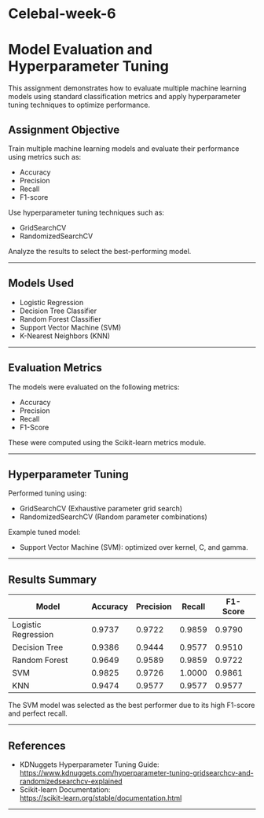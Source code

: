 # Celebal-week-6
# Model Evaluation and Hyperparameter Tuning

This assignment demonstrates how to evaluate multiple machine learning models using standard classification metrics and apply hyperparameter tuning techniques to optimize performance.

## Assignment Objective

Train multiple machine learning models and evaluate their performance using metrics such as:

- Accuracy
- Precision
- Recall
- F1-score

Use hyperparameter tuning techniques such as:

- GridSearchCV
- RandomizedSearchCV

Analyze the results to select the best-performing model.

---

## Models Used

- Logistic Regression
- Decision Tree Classifier
- Random Forest Classifier
- Support Vector Machine (SVM)
- K-Nearest Neighbors (KNN)

---

## Evaluation Metrics

The models were evaluated on the following metrics:

- Accuracy
- Precision
- Recall
- F1-Score

These were computed using the Scikit-learn metrics module.

---

## Hyperparameter Tuning

Performed tuning using:

- GridSearchCV (Exhaustive parameter grid search)
- RandomizedSearchCV (Random parameter combinations)

Example tuned model:
- Support Vector Machine (SVM): optimized over kernel, C, and gamma.

---

## Results Summary

| Model               | Accuracy | Precision | Recall | F1-Score |
|---------------------|----------|-----------|--------|----------|
| Logistic Regression | 0.9737   | 0.9722    | 0.9859 | 0.9790   |
| Decision Tree       | 0.9386   | 0.9444    | 0.9577 | 0.9510   |
| Random Forest       | 0.9649   | 0.9589    | 0.9859 | 0.9722   |
| SVM                 | 0.9825   | 0.9726    | 1.0000 | 0.9861   |
| KNN                 | 0.9474   | 0.9577    | 0.9577 | 0.9577   |

The SVM model was selected as the best performer due to its high F1-score and perfect recall.

---

## References

- KDNuggets Hyperparameter Tuning Guide:  
  https://www.kdnuggets.com/hyperparameter-tuning-gridsearchcv-and-randomizedsearchcv-explained
- Scikit-learn Documentation:  
  https://scikit-learn.org/stable/documentation.html

---
